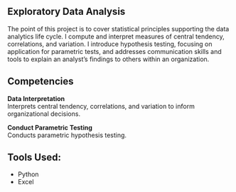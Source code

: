 ## Exploratory Data Analysis 
The point of this project is to cover statistical principles supporting the data analytics life cycle. I compute and interpret measures of central tendency, correlations, and variation. I introduce hypothesis testing, focusing on application for parametric tests, and addresses communication skills and tools to explain an analyst’s findings to others within an organization.

## Competencies 
**Data Interpretation**
<br>Interprets central tendency, correlations, and variation to inform organizational decisions.

**Conduct Parametric Testing**
<br>Conducts parametric hypothesis testing.

## Tools Used: 
- Python
- Excel


